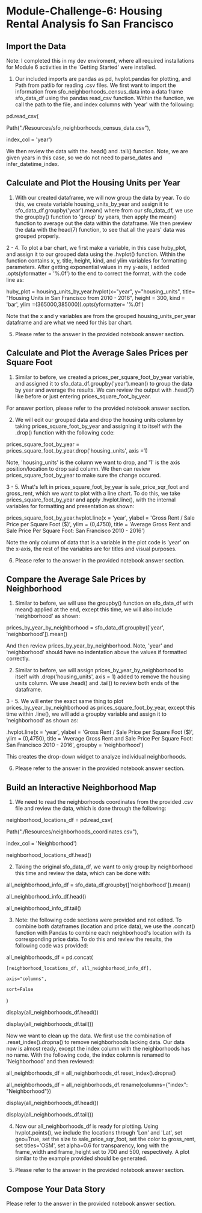 # Module-Challenge-6: Housing Rental Analysis fo San Francisco

## Import the Data

Note: I completed this in my dev enviroment, where all required installations for Module 6 activities in the 'Getting Started' were installed.

1. Our included imports are pandas as pd, hvplot.pandas for plotting, and Path from patlib for reading .csv files. We first want to import the information from sfo_neighborhoods_census_data into a data frame sfo_data_df using the pandas read_csv function. Within the function, we call the path to the file, and index columns with 'year' with the following:

pd.read_csv(
   
   Path("./Resources/sfo_neighborhoods_census_data.csv"),
   
   index_col = 'year') 
   
   We then review the data with the .head() and .tail() function. Note, we are given years in this case, so we do not need to parse_dates and infer_datetime_index. 
   
## Calculate and Plot the Housing Units per Year

1. With our created dataframe, we will now group the data by year. To do this, we create variable housing_units_by_year and assign it to sfo_data_df.groupby('year').mean() where from our sfo_data_df, we use the groupby() function to 'group' by years, then apply the mean() function to average out the data within the dataframe. We then preview the data with the head(7) function, to see that all the years' data was grouped properly. 

2 - 4. To plot a bar chart, we first make a variable, in this case huby_plot, and assign it to our grouped data using the .hvplot() function. Within the function contains x, y, title, height, kind, and ylim variables for formatting parameters. After getting exponential values in my y-axis, I added .opts(yformatter = '%.0f') to the end to correct the format, with the code line as:

huby_plot = housing_units_by_year.hvplot(x="year", y="housing_units", title= "Housing Units in San Francisco from 2010 - 2016", height = 300, kind = 'bar', ylim =(365000,385000)).opts(yformatter= '%.0f')

Note that the x and y variables are from the grouped housing_units_per_year dataframe and are what we need for this bar chart.

5. Please refer to the answer in the provided notebook answer section. 

## Calculate and Plot the Average Sales Prices per Square Foot

1. Similar to before, we created a prices_per_square_foot_by_year variable, and assigned it to sfo_data_df.groupby('year').mean() to group the data by year and average the results. We can review the output with .head(7) like before or just entering prices_square_foot_by_year.

For answer portion, please refer to the provided notebook answer section.

2. We will edit our grouped data and drop the housing units column by taking prices_square_foot_by_year and assigning it to itself with the .drop() function with the following code: 

prices_square_foot_by_year = prices_square_foot_by_year.drop('housing_units', axis =1)

Note, 'housing_units' is the column we want to drop, and '1' is the axis position/location to drop said column. We then can review prices_square_foot_by_year to make sure the change occured. 

3 - 5. What's left in prices_square_foot_by_year is sale_price_sqr_foot and gross_rent, which we want to plot with a line chart. To do this, we take prices_square_foot_by_year and apply .hvplot.line(), with the internal variables for formatting and presentation as shown:

prices_square_foot_by_year.hvplot.line(x = 'year', ylabel = 'Gross Rent / Sale Price per Square Foot ($)', ylim = (0,4750), title = 'Average Gross Rent and Sale Price Per Square Foot: San Francisco 2010 - 2016')

Note the only column of data that is a variable in the plot code is 'year' on the x-axis, the rest of the variables are for titles and visual purposes. 

6. Please refer to the answer in the provided notebook answer section.

## Compare the Average Sale Prices by Neighborhood

1. Similar to before, we will use the groupby() function on sfo_data_df with mean() applied at the end, except this time, we will also include 'neighborhood' as shown:

prices_by_year_by_neighborhood = sfo_data_df.groupby(['year', 'neighborhood']).mean()

And then review prices_by_year_by_neighborhood. Note, 'year' and 'neighborhood' should have no indentation above the values if formatted correctly. 

2. Similar to before, we will assign prices_by_year_by_neighborhood to itself with .drop('housing_units', axis = 1) added to remove the housing units column. We use .head() and .tail() to review both ends of the dataframe.

3 - 5. We will enter the exact same thing to plot prices_by_year_by_neighborhood as prices_square_foot_by_year, except this time within .line(), we will add a groupby variable and assign it to 'neighborhood' as shown as:

.hvplot.line(x = 'year', ylabel = 'Gross Rent / Sale Price per Square Foot ($)', ylim = (0,4750), title = 'Average Gross Rent and Sale Price Per Square Foot: San Francisco 2010 - 2016', groupby = 'neighborhood')

This creates the drop-down widget to analyze individual neighborhoods. 

6. Please refer to the answer in the provided notebook answer section.

## Build an Interactive Neighborhood Map

1. We need to read the neighborhoods coordinates from the provided .csv file and review the data, which is done through the following:

neighborhood_locations_df = pd.read_csv(
   
   Path("./Resources/neighborhoods_coordinates.csv"),
   
   index_col = 'Neighborhood') 

neighborhood_locations_df.head()

2. Taking the original sfo_data_df, we want to only group by neighborhood this time and review the data, which can be done with:

all_neighborhood_info_df = sfo_data_df.groupby(['neighborhood']).mean()

all_neighborhood_info_df.head()

all_neighborhood_info_df.tail()

3. Note: the following code sections were provided and not edited. To combine both dataframes (location and price data), we use the .concat() function with Pandas to combine each neighborhood's location with its corresponding price data. To do this and review the results, the following code was provided:

all_neighborhoods_df = pd.concat(

    [neighborhood_locations_df, all_neighborhood_info_df], 
    
    axis="columns",
    
    sort=False
)


display(all_neighborhoods_df.head())

display(all_neighborhoods_df.tail())

Now we want to clean up the data. We first use the combination of .reset_index().dropna() to remove neighborhoods lacking data. Our data now is almost ready, except the index column with the neighborhoods has no name. With the following code, the index column is renamed to 'Neighborhood' and then reviewed:

all_neighborhoods_df = all_neighborhoods_df.reset_index().dropna()

all_neighborhoods_df = all_neighborhoods_df.rename(columns={"index": "Neighborhood"})

display(all_neighborhoods_df.head())

display(all_neighborhoods_df.tail())

4. Now our all_neighborhoods_df is ready for plotting. Using hvplot.points(), we include the locations through 'Lon' and 'Lat', set geo=True, set the size to sale_price_sqr_foot, set the color to gross_rent, set titles='OSM', set alpha=0.6 for transparency, long with the frame_width and frame_height set to 700 and 500, respectively. A plot similar to the example provided should be generated. 

5. Please refer to the answer in the provided notebook answer section.

## Compose Your Data Story

Please refer to the answer in the provided notebook answer section.
